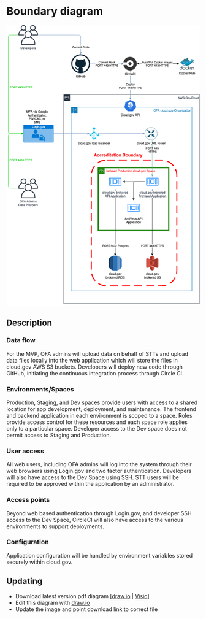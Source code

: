 # Boundary diagram

![Boundary diagram](diagram.png)

## Description

### Data flow

For the MVP, OFA admins will upload data on behalf of STTs and upload data files locally into the web application which will store the files in cloud.gov AWS S3 buckets. Developers will deploy new code through GitHub, initiating the continuous integration process through Circle CI.

### Environments/Spaces

Production, Staging, and Dev spaces provide users with access to a shared location for app development, deployment, and maintenance. The frontend and backend application in each environment is scoped to a space. Roles provide access control for these resources and each space role applies only to a particular space. Developer access to the Dev space does not permit access to Staging and Production.

### User access

All web users, including OFA admins will log into the system through their web browsers using Login.gov and two factor authentication. Developers will also have access to the Dev Space using SSH. STT users will be required to be approved within the application by an administrator.

### Access points

Beyond web based authentication through Login.gov, and developer SSH access to the Dev Space, CircleCI will also have access to the various environments to support deployments.

### Configuration

Application configuration will be handled by environment variables stored securely within cloud.gov.

## Updating

- Download latest version pdf diagram [[draw.io](diagram.drawio) | [Visio](diagram.vsdx)]
- Edit this diagram with [draw.io](https://app.diagrams.net/)
- Update the image and point download link to correct file
